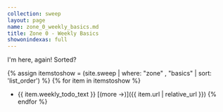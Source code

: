 ```yaml
---
collection: sweep
layout: page
name: zone_0_weekly_basics.md
title: Zone 0 - Weekly Basics
showonindexas: full
---
```


I'm here, again! Sorted?

{% assign itemstoshow = (site.sweep | where: "zone" , "basics" | sort: 'list_order') %}
{% for item in itemstoshow %}
* {{ item.weekly_todo_text }} [(more ->)]({{ item.url | relative_url }})
{% endfor %}
